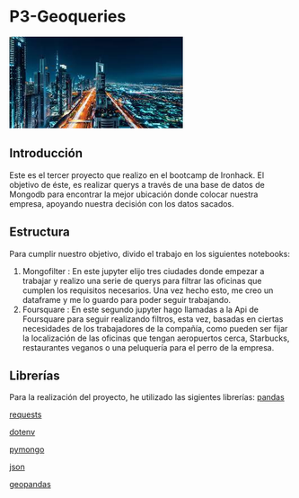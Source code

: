 # P3-Geoqueries
![CIUDAD](https://github.com/Antoniopita95/P3-Geoqueries/blob/main/image/ciudad.jpg)
## Introducción
Este es el tercer proyecto que realizo en el bootcamp de Ironhack. El objetivo de éste, es realizar querys a través de una base de datos de Mongodb para encontrar la mejor ubicación donde colocar nuestra empresa, apoyando nuestra decisión con los datos sacados.

## Estructura
Para cumplir nuestro objetivo, divido el trabajo en los siguientes notebooks:
1. Mongofilter : En este jupyter elijo tres ciudades donde empezar a trabajar y realizo una serie de querys para filtrar las oficinas que cumplen los requisitos necesarios. Una vez hecho esto, me creo un dataframe y me lo guardo para poder seguir trabajando.
2. Foursquare : En este segundo jupyter hago llamadas a la Api de Foursquare para seguir realizando filtros, esta vez, basadas en ciertas necesidades de los trabajadores de la compañía, como pueden ser fijar la localización de las oficinas que tengan aeropuertos cerca, Starbucks, restaurantes veganos o una peluquería para el perro de la empresa.

## Librerías
Para la realización del proyecto, he utilizado las sigientes librerías:
[pandas](https://pandas.pydata.org/)

[requests](https://pypi.org/project/requests/2.7.0/)

[dotenv](https://pypi.org/project/python-dotenv/)

[pymongo](https://www.mongodb.com/2)

[json](https://docs.python.org/3/library/json.html)

[geopandas](https://geopandas.org/)

